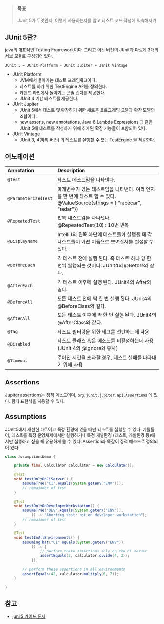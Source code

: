 > ### 목표
>
> JUnit 5가 무엇인지, 어떻게 사용하는지를 알고 테스트 코드 작성에 익숙해지기

## JUnit 5란?

java의 대표적인 Testing Framework이다. 그리고 이전 버전의 JUnit과 다르게 3개의 서브 모듈로 구성되어 있다.

```
JUnit 5 = JUnit Platform + JUnit Jupiter + JUnit Vintage
```

- JUnit Platform
  - JVM에서 돌아가는 테스트 프레임워크이다.
  - 테스트를 하기 위한 TestEngine API를 정의한다.
  - 커맨드 라인에서 돌아가는 콘솔 런쳐를 제공한다.
  - JUnit 4 기반 테스트를 제공한다.
- JUnit Jupiter
  - JUnit 5에서 테스트 및 확장하기 위한 새로운 프로그래밍 모델과 확장 모델의 조합이다. 
  - new asserts, new annotations, Java 8 Lambda Expressions 과 같은 JUnit 5에 테스트를 작성하기 위해 추가된 확장 기능들이 포함되어 있다.
- JUnit Vintage
  - JUnit 3, 4(하위 버전) 의 테스트를 실행할 수 있는 TestEngine 을 제공한다.



## 어노테이션

| Annotation           | Description                                                  |
| :------------------- | :----------------------------------------------------------- |
| `@Test`              | 테스트 메소드임을 나타낸다.                                  |
| `@ParameterizedTest` | 매개변수가 있는 테스트임을 나타낸다. 여러 인자를 한 번에 테스트 할 수 있다. @ValueSource(strings = { "racecar", "radar"}) |
| `@RepeatedTest`      | 반복 테스트임을 나타낸다. @RepeatedTest(10) : 10번 반복      |
| `@DisplayName`       | IntelliJ의 왼쪽 하단에 테스트들이 실행될 때 각 테스트들이 어떤 이름으로 보여질지를 설정할 수 있다. |
| `@BeforeEach`        | 각 테스트 전에 실행 된다. 즉 테스트 하나 당 한 번씩 실행되는 것이다. JUnit4의 @Before와 같다. |
| `@AfterEach`         | 각 테스트 이후에 실행 된다. JUnit4의 After와 같다.           |
| `@BeforeAll`         | 모든 테스트 전에 딱 한 번 실행 된다. JUnit4의 @BeforeClass와 같다. |
| `@AfterAll`          | 모든 테스트 이후에 딱 한 번 실행 된다. JUnit4의 @AfterClass와 같다. |
| `@Tag`               | 테스트 필터링을 위한 테그를 선언하는데 사용                  |
| `@Disabled`          | 테스트 클래스 혹은 메소드를 비활성하는데 사용(JUnit 4의 @Ignore와 유사) |
| `@Timeout`           | 주어진 시간을 초과할 경우, 테스트 실패를 나타내기 위해 사용  |



## Assertions

Jupiter assertions는 정적 메소드이며,  `org.junit.jupiter.api.Assertions` 에 있다. 람다 표현식을 사용할 수 있다.



## Assumptions

JUnit5에서 개선한 파트이고 특정 환경에 있을 때만 테스트를 실행할 수 있다. 예를들어, 테스트를 특정 운영체제에서만 실행하거나 특정 개발환경 (테스트, 개발환경 등)에서만 실행하고 싶을 때 유용하게 쓸 수 있다. Assertion과 똑같이 정적 메소드로 정의되어 있다.

```java
class AssumptionsDemo {

    private final Calculator calculator = new Calculator();

    @Test
    void testOnlyOnCiServer() {
        assumeTrue("CI".equals(System.getenv("ENV")));
        // remainder of test
    }

    @Test
    void testOnlyOnDeveloperWorkstation() {
        assumeTrue("DEV".equals(System.getenv("ENV")),
            () -> "Aborting test: not on developer workstation");
        // remainder of test
    }

    @Test
    void testInAllEnvironments() {
        assumingThat("CI".equals(System.getenv("ENV")),
            () -> {
                // perform these assertions only on the CI server
                assertEquals(2, calculator.divide(4, 2));
            });

        // perform these assertions in all environments
        assertEquals(42, calculator.multiply(6, 7));
    }

}
```





## 참고

- [junit5 가이드 문서](https://junit.org/junit5/docs/current/user-guide/)